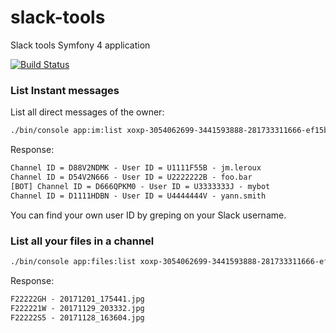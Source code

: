 # slack-tools
Slack tools Symfony 4 application

[![Build Status](https://travis-ci.org/jmleroux/slack-tools.svg?branch=master)](https://travis-ci.org/jmleroux/slack-tools)

### List Instant messages

List all direct messages of the owner:

```bash
./bin/console app:im:list xoxp-3054062699-3441593888-281733311666-ef15b99bea09255b23171f59e6a2b588
```

Response:

```txt
Channel ID = D88V2NDMK - User ID = U1111F55B - jm.leroux
Channel ID = D54V2N666 - User ID = U2222222B - foo.bar
[BOT] Channel ID = D666QPKM0 - User ID = U3333333J - mybot
Channel ID = D1111HDBN - User ID = U4444444V - yann.smith
```

You can find your own user ID by greping on your Slack username.

### List all your files in a channel

```bash
./bin/console app:files:list xoxp-3054062699-3441593888-281733311666-ef15b99bea09255b23171f59e6a2b588 D1111HDBN U1111F55B
```

Response:

```txt
F22222GH - 20171201_175441.jpg
F222221W - 20171129_203332.jpg
F22222S5 - 20171128_163604.jpg
```

